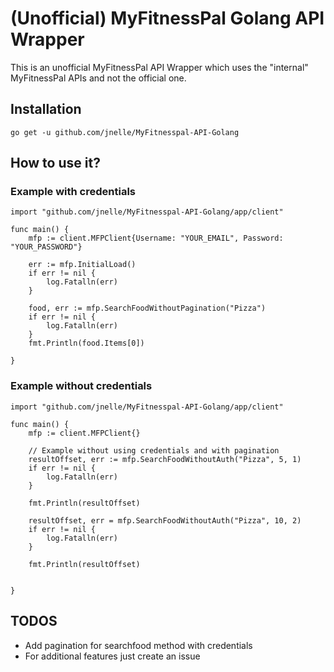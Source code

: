 # (Unofficial) MyFitnessPal Golang API Wrapper

This is an unofficial MyFitnessPal API Wrapper which uses the "internal" MyFitnessPal APIs and not the official one.

## Installation

```shell
go get -u github.com/jnelle/MyFitnesspal-API-Golang
```

## How to use it?

### Example with credentials

```golang
import "github.com/jnelle/MyFitnesspal-API-Golang/app/client"

func main() {
	mfp := client.MFPClient{Username: "YOUR_EMAIL", Password: "YOUR_PASSWORD"}

	err := mfp.InitialLoad()
	if err != nil {
		log.Fatalln(err)
	}

	food, err := mfp.SearchFoodWithoutPagination("Pizza")
	if err != nil {
		log.Fatalln(err)
	}
	fmt.Println(food.Items[0])

}
```

### Example without credentials

```golang
import "github.com/jnelle/MyFitnesspal-API-Golang/app/client"

func main() {
	mfp := client.MFPClient{}

	// Example without using credentials and with pagination
	resultOffset, err := mfp.SearchFoodWithoutAuth("Pizza", 5, 1)
	if err != nil {
		log.Fatalln(err)
	}

	fmt.Println(resultOffset)

	resultOffset, err = mfp.SearchFoodWithoutAuth("Pizza", 10, 2)
	if err != nil {
		log.Fatalln(err)
	}

	fmt.Println(resultOffset)


}
```

## TODOS

- Add pagination for searchfood method with credentials
- For additional features just create an issue
